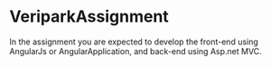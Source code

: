 # VeriparkAssignment
In the assignment you are expected to develop the front-end using AngularJs or AngularApplication, and back-end using Asp.net MVC.
